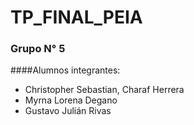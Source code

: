# TP_FINAL_PEIA
### Grupo N° 5
####Alumnos integrantes:
 - Christopher Sebastian, Charaf Herrera
 - Myrna Lorena Degano
 - Gustavo Julián Rivas
